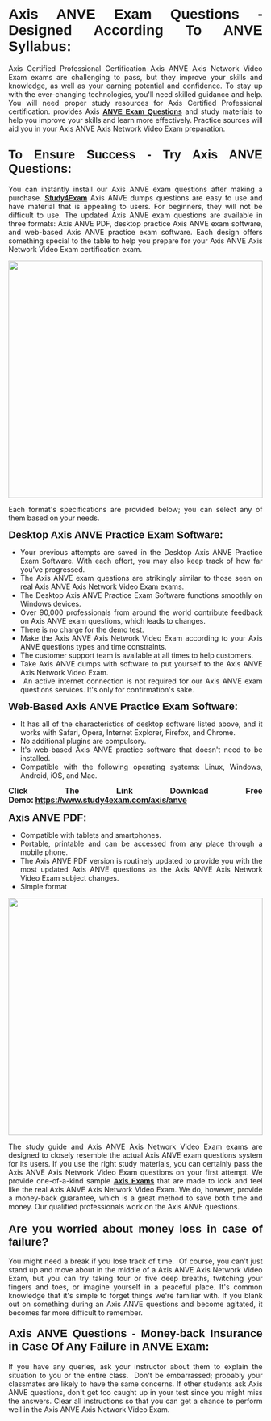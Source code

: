 <h1 style="text-align: justify;"><span style="font-family:Tahoma,Geneva,sans-serif;"><strong>Axis ANVE Exam Questions - Designed According To ANVE Syllabus:</strong></span></h1>

<p style="text-align: justify;">Axis Certified Professional Certification Axis ANVE Axis Network Video Exam exams are challenging to pass, but they improve your skills and knowledge, as well as your earning potential and confidence. To stay up with the ever-changing technologies, you'll need skilled guidance and help. You will need proper study resources for Axis Certified Professional certification. provides Axis <span style="font-family:Tahoma,Geneva,sans-serif;"><a href="https://www.study4exam.com/axis/anve"><strong>ANVE Exam Questions</strong></a></span> and study materials to help you improve your skills and learn more effectively. Practice sources will aid you in your Axis ANVE Axis Network Video Exam preparation.</p>

<h2 style="text-align: justify;"><strong><span style="font-size:24px;"><span style="font-family:Tahoma,Geneva,sans-serif;">To Ensure Success - Try Axis ANVE Questions:</span></span></strong></h2>

<p style="text-align: justify;">You can instantly install our Axis ANVE exam questions after making a purchase. <span style="font-family:Tahoma,Geneva,sans-serif;"><a href="https://www.study4exam.com/"><strong>Study4Exam</strong></a></span> Axis ANVE dumps questions are easy to use and have material that is appealing to users. For beginners, they will not be difficult to use. The updated Axis ANVE exam questions are available in three formats: Axis ANVE PDF, desktop practice Axis ANVE exam software, and web-based Axis ANVE practice exam software. Each design offers something special to the table to help you prepare for your Axis ANVE Axis Network Video Exam certification exam.</p>

<p style="text-align: justify;"><a href="https://www.study4exam.com/axis/anve"><img alt="" src="https://lh3.googleusercontent.com/pw/AM-JKLUFUhNRTSGRbn-e5bU2rTm44yvQNOtZycqGVmZk1IYhIOx7AgPGV0HNuDno6pU6Y87xhOROtcf0ClrFKUPl0tiLb8-bptCMyHA5NSSNYQBa79H7lZPR9dJGh_Uceu2U7gTgc3Sfx2nyqt08AnUFOI4z=w1366-h494-no?authuser=0" style="width: 100%; height: 470px;" /></a></p>

<p style="text-align: justify;">Each format's specifications are provided below; you can select any of them based on your needs.</p>

<p style="text-align: justify;"><span style="font-family:Tahoma,Geneva,sans-serif;"><span style="font-size:20px;"><strong>Desktop Axis ANVE Practice Exam Software:</strong></span></span></p>

<ul>
	<li style="text-align: justify;">Your previous attempts are saved in the Desktop Axis ANVE Practice Exam Software. With each effort, you may also keep track of how far you've progressed.</li>
	<li style="text-align: justify;">The Axis ANVE exam questions are strikingly similar to those seen on real Axis ANVE Axis Network Video Exam exams.</li>
	<li style="text-align: justify;">The Desktop Axis ANVE Practice Exam Software functions smoothly on Windows devices.</li>
	<li style="text-align: justify;">Over 90,000 professionals from around the world contribute feedback on Axis ANVE exam questions, which leads to changes.</li>
	<li style="text-align: justify;">There is no charge for the demo test.</li>
	<li style="text-align: justify;">Make the Axis ANVE Axis Network Video Exam according to your Axis ANVE questions types and time constraints. </li>
	<li style="text-align: justify;">The customer support team is available at all times to help customers.</li>
	<li style="text-align: justify;">Take Axis ANVE dumps with software to put yourself to the Axis ANVE Axis Network Video Exam.</li>
	<li style="text-align: justify;"> An active internet connection is not required for our Axis ANVE exam questions services. It's only for confirmation's sake.</li>
</ul>

<p style="text-align: justify;"><span style="font-family:Tahoma,Geneva,sans-serif;"><span style="font-size:20px;"><strong>Web-Based Axis ANVE Practice Exam Software:</strong></span></span></p>

<ul>
	<li style="text-align: justify;">It has all of the characteristics of desktop software listed above, and it works with Safari, Opera, Internet Explorer, Firefox, and Chrome.</li>
	<li style="text-align: justify;">No additional plugins are compulsory.</li>
	<li style="text-align: justify;">It's web-based Axis ANVE practice software that doesn't need to be installed.</li>
	<li style="text-align: justify;">Compatible with the following operating systems: Linux, Windows, Android, iOS, and Mac.</li>
</ul>

<p style="text-align: justify;"><strong><span style="font-family:Tahoma,Geneva,sans-serif;"><span style="font-size:16px;">Click The Link Download Free Demo:</span></span> <span style="font-family:Tahoma,Geneva,sans-serif;"><span style="font-size:16px;"><a href="https://www.study4exam.com/axis/anve">https://www.study4exam.com/axis/anve</a></span></span></strong></p>

<p style="text-align: justify;"><span style="font-family:Tahoma,Geneva,sans-serif;"><span style="font-size:20px;"><strong>Axis ANVE PDF:</strong></span></span></p>

<ul>
	<li style="text-align: justify;">Compatible with tablets and smartphones. </li>
	<li style="text-align: justify;">Portable, printable and can be accessed from any place through a mobile phone. </li>
	<li style="text-align: justify;">The Axis ANVE PDF version is routinely updated to provide you with the most updated Axis ANVE questions as the Axis ANVE Axis Network Video Exam subject changes.</li>
	<li style="text-align: justify;">Simple format</li>
</ul>

<p><a href="https://www.study4exam.com/axis/anve"><img alt="" src="https://lh3.googleusercontent.com/pw/AM-JKLXCTqM5oPBtkTKGoq5w9fB54SpeWXt6rvoveRBTu-dr0cYRYjxMwxdtPaaAS2m1uL29XePqfF3VqrYnNlU8DAGe9nsu7ynwvEDEo0qikV8f_LRK0IfF11pPe0BlbI8x16_W812JoQFhmIuBq_wgBLdY=w1139-h617-no?authuser=0" style="width: 100%; height: 470px;" /></a></p>

<p style="text-align: justify;">The study guide and Axis ANVE Axis Network Video Exam exams are designed to closely resemble the actual Axis ANVE exam questions system for its users. If you use the right study materials, you can certainly pass the Axis ANVE Axis Network Video Exam questions on your first attempt. We provide one-of-a-kind sample <span style="font-family:Tahoma,Geneva,sans-serif;"><a href="https://www.study4exam.com/axis-exams"><strong>Axis Exams</strong></a></span> that are made to look and feel like the real Axis ANVE Axis Network Video Exam. We do, however, provide a money-back guarantee, which is a great method to save both time and money. Our qualified professionals work on the Axis ANVE questions.</p>

<h3 style="text-align: justify;"><span style="font-family:Tahoma,Geneva,sans-serif;"><span style="font-size:22px;"><strong>Are you worried about money loss in case of failure?</strong></span></span></h3>

<p style="text-align: justify;">You might need a break if you lose track of time.  Of course, you can't just stand up and move about in the middle of a Axis ANVE Axis Network Video Exam, but you can try taking four or five deep breaths, twitching your fingers and toes, or imagine yourself in a peaceful place. It's common knowledge that it's simple to forget things we're familiar with. If you blank out on something during an Axis ANVE questions and become agitated, it becomes far more difficult to remember.</p>

<h4 style="text-align: justify;"><span style="font-size:22px;"><strong><span style="font-family:Tahoma,Geneva,sans-serif;">Axis ANVE Questions - Money-back Insurance in Case Of Any Failure in ANVE Exam:</span></strong></span></h4>

<p style="text-align: justify;">If you have any queries, ask your instructor about them to explain the situation to you or the entire class.  Don't be embarrassed; probably your classmates are likely to have the same concerns. If other students ask Axis ANVE questions, don't get too caught up in your test since you might miss the answers. Clear all instructions so that you can get a chance to perform well in the Axis ANVE Axis Network Video Exam.</p>
